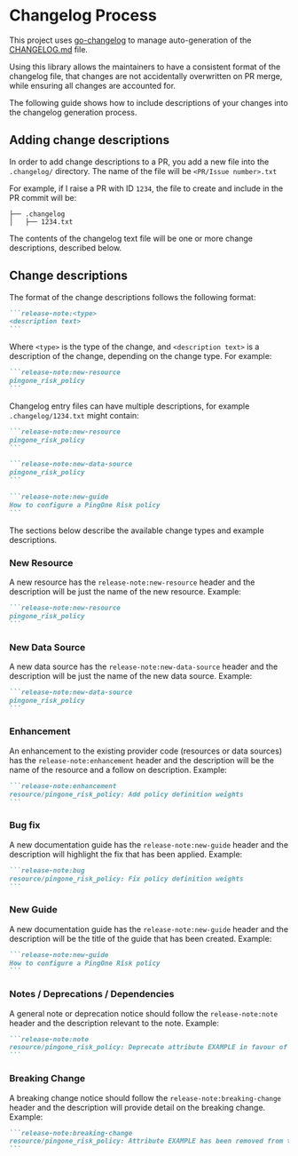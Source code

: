 # Changelog Process

This project uses [go-changelog](https://github.com/hashicorp/go-changelog) to manage auto-generation of the [CHANGELOG.md](../CHANGELOG.md) file.

Using this library allows the maintainers to have a consistent format of the changelog file, that changes are not accidentally overwritten on PR merge, while ensuring all changes are accounted for.

The following guide shows how to include descriptions of your changes into the changelog generation process.

## Adding change descriptions

In order to add change descriptions to a PR, you add a new file into the `.changelog/` directory.  The name of the file will be `<PR/Issue number>.txt`

For example, if I raise a PR with ID `1234`, the file to create and include in the PR commit will be:

```
├── .changelog
│   ├── 1234.txt
```

The contents of the changelog text file will be one or more change descriptions, described below.

## Change descriptions

The format of the change descriptions follows the following format:
``````markdown
```release-note:<type>
<description text>
```
``````
Where `<type>` is the type of the change, and `<description text>` is a description of the change, depending on the change type.  For example:

``````markdown
```release-note:new-resource
pingone_risk_policy
```
``````

Changelog entry files can have multiple descriptions, for example `.changelog/1234.txt` might contain:
``````markdown
```release-note:new-resource
pingone_risk_policy
```

```release-note:new-data-source
pingone_risk_policy
```

```release-note:new-guide
How to configure a PingOne Risk policy
```
``````

The sections below describe the available change types and example descriptions.

### New Resource

A new resource has the `release-note:new-resource` header and the description will be just the name of the new resource.  Example:

``````markdown
```release-note:new-resource
pingone_risk_policy
```
``````

### New Data Source

A new data source has the `release-note:new-data-source` header and the description will be just the name of the new data source.  Example:

``````markdown
```release-note:new-data-source
pingone_risk_policy
```
``````

### Enhancement

An enhancement to the existing provider code (resources or data sources) has the `release-note:enhancement` header and the description will be the name of the resource and a follow on description.  Example:

``````markdown
```release-note:enhancement
resource/pingone_risk_policy: Add policy definition weights
```
``````

### Bug fix

A new documentation guide has the `release-note:new-guide` header and the description will highlight the fix that has been applied.  Example:

``````markdown
```release-note:bug
resource/pingone_risk_policy: Fix policy definition weights
```
``````

### New Guide

A new documentation guide has the `release-note:new-guide` header and the description will be the title of the guide that has been created.  Example:

``````markdown
```release-note:new-guide
How to configure a PingOne Risk policy
```
``````

### Notes / Deprecations / Dependencies

A general note or deprecation notice should follow the `release-note:note` header and the description relevant to the note.  Example:

``````markdown
```release-note:note
resource/pingone_risk_policy: Deprecate attribute EXAMPLE in favour of EXAMPLE
```
``````

### Breaking Change

A breaking change notice should follow the `release-note:breaking-change` header and the description will provide detail on the breaking change.  Example:

``````markdown
```release-note:breaking-change
resource/pingone_risk_policy: Attribute EXAMPLE has been removed from the resource
```
``````